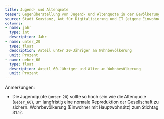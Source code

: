 ```yaml
---
title: Jugend- und Altenquote
teaser: Gegenüberstellung von Jugend- und Altenquote in der Bevölkerung
source: Stadt Konstanz, Amt für Digitalisierung und IT (eigene Einwohnerfortschreibung)
columns:
- name: jahr
  type: int
  description: Jahr
- name: unter_20
  type: float
  description: Anteil unter 20-Jähriger an Wohnbevölkerung
  unit: Prozent
- name: ueber_60
  type: float
  description: Anteil 60-Jähriger und älter an Wohnbevölkerung
  unit: Prozent
---
```

Anmerkungen:

- Die Jugendquote (`unter_20`) sollte so hoch sein wie die Altenquote (`ueber_60`), um langfristig eine normale Reproduktion der Gesellschaft zu sichern.
Wohnbevölkerung (Einwohner mit Hauptwohnsitz) zum Stichtag 31.12.
